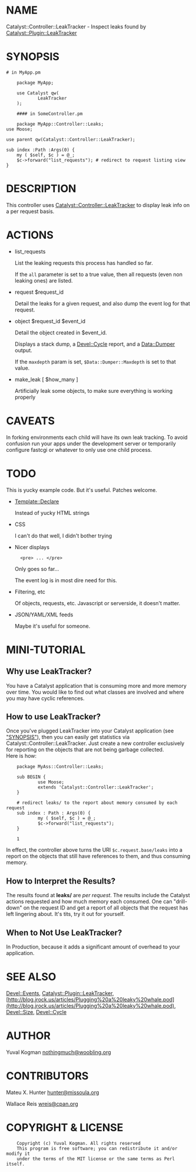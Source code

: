 # NAME

Catalyst::Controller::LeakTracker - Inspect leaks found by [Catalyst::Plugin::LeakTracker](https://metacpan.org/pod/Catalyst::Plugin::LeakTracker)

# SYNOPSIS

    # in MyApp.pm

        package MyApp;

        use Catalyst qw(
                LeakTracker
        );

        #### in SomeController.pm

        package MyApp::Controller::Leaks;
    use Moose;

    use parent qw(Catalyst::Controller::LeakTracker);

    sub index :Path :Args(0) {
        my ( $self, $c ) = @_;
        $c->forward("list_requests"); # redirect to request listing view
    }

# DESCRIPTION

This controller uses [Catalyst::Controller::LeakTracker](https://metacpan.org/pod/Catalyst::Controller::LeakTracker) to display leak info
on a per request basis.

# ACTIONS

- list\_requests

    List the leaking requests this process has handled so far.

    If the `all` parameter is set to a true value, then all requests (even non
    leaking ones) are listed.

- request $request\_id

    Detail the leaks for a given request, and also dump the event log for that request.

- object $request\_id $event\_id

    Detail the object created in $event\_id.

    Displays a stack dump, a [Devel::Cycle](https://metacpan.org/pod/Devel::Cycle) report, and a [Data::Dumper](https://metacpan.org/pod/Data::Dumper) output.

    If the `maxdepth` param is set, `$Data::Dumper::Maxdepth` is set to that value.

- make\_leak \[ $how\_many \]

    Artificially leak some objects, to make sure everything is working properly

# CAVEATS

In forking environments each child will have its own leak tracking. To avoid
confusion run your apps under the development server or temporarily configure
fastcgi or whatever to only use one child process.

# TODO

This is yucky example code. But it's useful. Patches welcome.

- [Template::Declare](https://metacpan.org/pod/Template::Declare)

    Instead of yucky HTML strings

- CSS

    I can't do that well, I didn't bother trying

- Nicer displays

        <pre> ... </pre>

    Only goes so far...

    The event log is in most dire need for this.

- Filtering, etc

    Of objects, requests, etc. Javascript or serverside, it doesn't matter.

- JSON/YAML/XML feeds

    Maybe it's useful for someone.

# MINI-TUTORIAL

## Why use LeakTracker?

You have a Catalyst application that is consuming more and more
memory over time.  You would like to find out what classes are
involved and where you may have cyclic references.

## How to use LeakTracker?

Once you've plugged LeakTracker into your Catalyst application 
(see ["SYNOPSIS"](#synopsis)), then you can easily get statistics via 
Catalyst::Controller::LeakTracker. Just create a new controller exclusively
for reporting on the objects that are not being garbage collected.  
Here is how:

        package MyAss::Controller::Leaks;
        
        sub BEGIN {
                use Moose;
                extends 'Catalyst::Controller::LeakTracker';
        }
        
        # redirect leaks/ to the report about memory consumed by each request
        sub index : Path : Args(0) {
                my ( $self, $c ) = @_;
                $c->forward("list_requests");  
        }
        
        1
        

In effect, the controller above turns the URI `$c.request.base/leaks` 
into a report on the objects that still have references to them, and 
thus consuming memory.

## How to Interpret the Results?

The results found at **leaks/** are _per request_.  The results include 
the Catalyst actions requested and how much memory each consumed.  One can 
"drill-down" on the request ID and get a report of all objects that the request
has left lingering about.  It's tits, try it out for yourself.

## When to Not Use LeakTracker?

In Production, because it adds a significant amount of overhead 
to your application.

# SEE ALSO

[Devel::Events](https://metacpan.org/pod/Devel::Events), [Catalyst::Plugin::LeakTracker](https://metacpan.org/pod/Catalyst::Plugin::LeakTracker),
[http://blog.jrock.us/articles/Plugging%20a%20leaky%20whale.pod](http://blog.jrock.us/articles/Plugging%20a%20leaky%20whale.pod),
[Devel::Size](https://metacpan.org/pod/Devel::Size), [Devel::Cycle](https://metacpan.org/pod/Devel::Cycle)

# AUTHOR

Yuval Kogman <nothingmuch@woobling.org>

# CONTRIBUTORS

Mateu X. Hunter <hunter@missoula.org>

Wallace Reis <wreis@cpan.org>

# COPYRIGHT & LICENSE

        Copyright (c) Yuval Kogman. All rights reserved
        This program is free software; you can redistribute it and/or modify it
        under the terms of the MIT license or the same terms as Perl itself.
